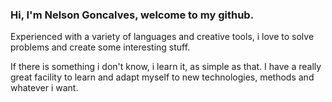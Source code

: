 ### Hi, I'm Nelson Goncalves, welcome to my github.

Experienced with a variety of languages and creative tools, i love to solve problems and create some interesting stuff.

If there is something i don't know, i learn it, as simple as that. I have a really great facility to learn and adapt myself to new technologies, methods and whatever i want.
